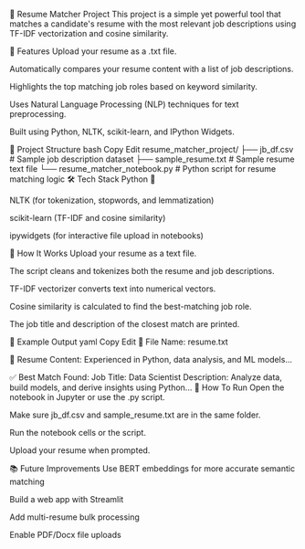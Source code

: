 🧠 Resume Matcher Project
This project is a simple yet powerful tool that matches a candidate's resume with the most relevant job descriptions using TF-IDF vectorization and cosine similarity.

🚀 Features
Upload your resume as a .txt file.

Automatically compares your resume content with a list of job descriptions.

Highlights the top matching job roles based on keyword similarity.

Uses Natural Language Processing (NLP) techniques for text preprocessing.

Built using Python, NLTK, scikit-learn, and IPython Widgets.

📁 Project Structure
bash
Copy
Edit
resume_matcher_project/
├── jb_df.csv              # Sample job description dataset
├── sample_resume.txt      # Sample resume text file
└── resume_matcher_notebook.py  # Python script for resume matching logic
🛠️ Tech Stack
Python 🐍

NLTK (for tokenization, stopwords, and lemmatization)

scikit-learn (TF-IDF and cosine similarity)

ipywidgets (for interactive file upload in notebooks)

🧪 How It Works
Upload your resume as a text file.

The script cleans and tokenizes both the resume and job descriptions.

TF-IDF vectorizer converts text into numerical vectors.

Cosine similarity is calculated to find the best-matching job role.

The job title and description of the closest match are printed.

📝 Example Output
yaml
Copy
Edit
📄 File Name: resume.txt

📑 Resume Content:
Experienced in Python, data analysis, and ML models...

✅ Best Match Found:
Job Title: Data Scientist
Description: Analyze data, build models, and derive insights using Python...
📌 How To Run
Open the notebook in Jupyter or use the .py script.

Make sure jb_df.csv and sample_resume.txt are in the same folder.

Run the notebook cells or the script.

Upload your resume when prompted.

📚 Future Improvements
Use BERT embeddings for more accurate semantic matching

Build a web app with Streamlit

Add multi-resume bulk processing

Enable PDF/Docx file uploads

